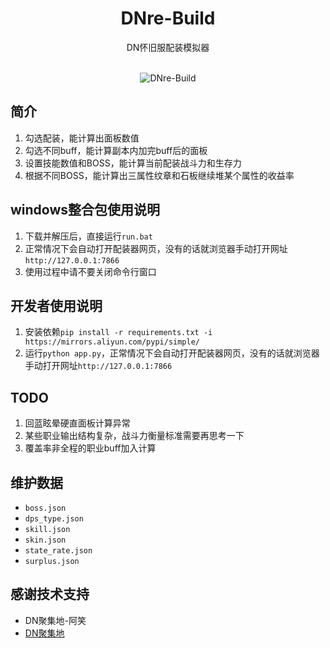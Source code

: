 <div align="center">
<h1>DNre-Build</h1>
DN怀旧服配装模拟器<br><br>

![DNre-Build](data/logo2.ico)
</div>

## 简介
1. 勾选配装，能计算出面板数值
2. 勾选不同buff，能计算副本内加完buff后的面板
3. 设置技能数值和BOSS，能计算当前配装战斗力和生存力
4. 根据不同BOSS，能计算出三属性纹章和石板继续堆某个属性的收益率


## windows整合包使用说明
1. 下载并解压后，直接运行`run.bat`
2. 正常情况下会自动打开配装器网页，没有的话就浏览器手动打开网址`http://127.0.0.1:7866`
3. 使用过程中请不要关闭命令行窗口

## 开发者使用说明
1. 安装依赖`pip install -r requirements.txt -i https://mirrors.aliyun.com/pypi/simple/`
2. 运行`python app.py`，正常情况下会自动打开配装器网页，没有的话就浏览器手动打开网址`http://127.0.0.1:7866`

## TODO
1. 回蓝眩晕硬直面板计算异常
2. 某些职业输出结构复杂，战斗力衡量标准需要再思考一下
3. 覆盖率非全程的职业buff加入计算

## 维护数据
+ `boss.json`
+ `dps_type.json`
+ `skill.json`
+ `skin.json`
+ `state_rate.json`
+ `surplus.json`

## 感谢技术支持
+ DN聚集地-阿笑
+ [DN聚集地](https://dngamer.site/)